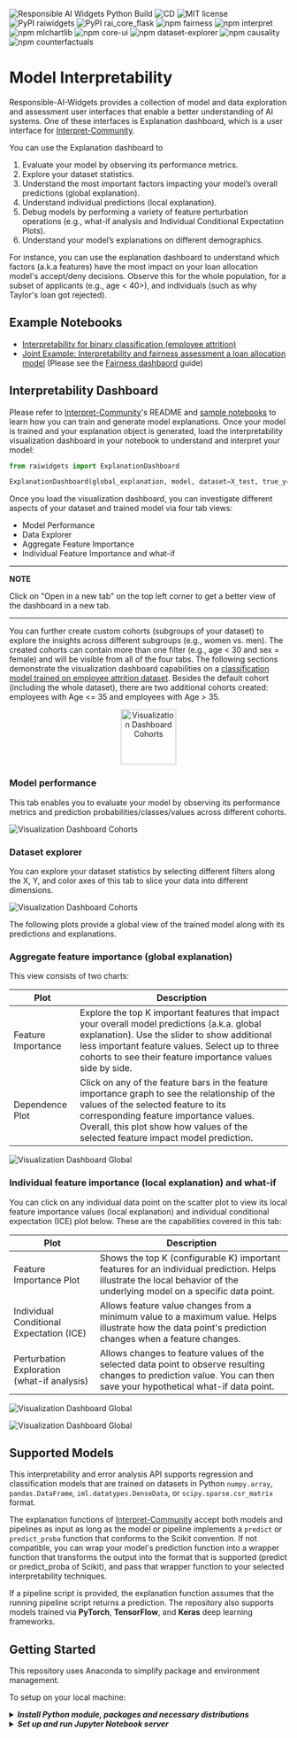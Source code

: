 ![Responsible AI Widgets Python Build](https://github.com/microsoft/responsible-ai-widgets/workflows/Responsible%20AI%20Widgets/badge.svg) ![CD](https://github.com/microsoft/responsible-ai-widgets/workflows/CD/badge.svg) ![MIT license](https://img.shields.io/badge/License-MIT-blue.svg) ![PyPI raiwidgets](https://img.shields.io/pypi/v/raiwidgets?color=blue) ![PyPI rai_core_flask](https://img.shields.io/pypi/v/rai_core_flask?color=blue) ![npm fairness](https://img.shields.io/npm/v/@responsible-ai/fairness?label=npm%20%40responsible-ai%2Ffairness) ![npm interpret](https://img.shields.io/npm/v/@responsible-ai/interpret?label=npm%20%40responsible-ai%2Finterpret) ![npm mlchartlib](https://img.shields.io/npm/v/@responsible-ai/mlchartlib?label=npm%20%40responsible-ai%2Fmlchartlib) ![npm core-ui](https://img.shields.io/npm/v/@responsible-ai/core-ui?label=npm%20%40responsible-ai%2Fcore-ui) ![npm dataset-explorer](https://img.shields.io/npm/v/@responsible-ai/dataset-explorer?label=npm%20%40responsible-ai%2Fdataset-explorer) ![npm causality](https://img.shields.io/npm/v/@responsible-ai/causality?label=npm%20%40responsible-ai%2Fcausality) ![npm counterfactuals](https://img.shields.io/npm/v/@responsible-ai/counterfactuals?label=npm%20%40responsible-ai%2Fcounterfactuals)

# Model Interpretability


Responsible-AI-Widgets provides a collection of model and data exploration and assessment user interfaces that enable a better understanding of AI systems. One of these interfaces is Explanation dashboard, which is a user interface for [Interpret-Community](https://github.com/interpretml/interpret-community).

You can use the Explanation dashboard to 
1) Evaluate your model by observing its performance metrics.
2) Explore your dataset statistics. 
3) Understand the most important factors impacting your model’s overall predictions (global explanation).
4) Understand individual predictions (local explanation). 
5) Debug models by performing a variety of feature perturbation operations (e.g., what-if analysis and Individual Conditional Expectation Plots).
6) Understand your model’s explanations on different demographics.  

For instance, you can use the explanation dashboard to understand which factors (a.k.a features) have the most impact on your loan allocation model's accept/deny decisions. Observe this for the whole population, for a subset of applicants (e.g., age < 40>), and individuals (such as why Taylor's loan got rejected). 



## Example Notebooks

- [Interpretability for binary classification (employee attrition)](https://github.com/microsoft/responsible-ai-widgets/blob/master/notebooks/individual-dashboards/explanation-dashboard/explanation-dashboard-employee-attrition.ipynb)
- [Joint Example: Interpretability and fairness assessment a loan allocation model](https://github.com/microsoft/responsible-ai-widgets/blob/master/notebooks/individual-dashboards/fairness-explanation-dashboard-loan-allocation.ipynb) (Please see the [Fairness dashbaord](./fairness-dashboard-README.md) guide)


<a name="interpretability dashboard"></a>

## Interpretability Dashboard

Please refer to [Interpret-Community](https://github.com/interpretml/interpret-community)'s README and [sample notebooks](https://github.com/interpretml/interpret-community/tree/master/notebooks) to learn how you can train and generate model explanations.  Once your model is trained and your explanation object is generated, load the interpretability visualization dashboard in your notebook to understand and interpret your model:

```python
from raiwidgets import ExplanationDashboard

ExplanationDashboard(global_explanation, model, dataset=X_test, true_y=y_test)
```
Once you load the visualization dashboard, you can investigate different aspects of your dataset and trained model via four tab views: 

* Model Performance
* Data Explorer	
* Aggregate Feature Importance
* Individual Feature Importance and what-if	

---
**NOTE**

Click on "Open in a new tab" on the top left corner to get a better view of the dashboard in a new tab.

---

You can further create custom cohorts (subgroups of your dataset) to explore the insights across different subgroups (e.g., women vs. men). The created cohorts can contain more than one filter (e.g., age < 30 and sex = female) and will be visible from all of the four tabs. The following sections demonstrate the visualization dashboard capabilities on a [classification model trained on employee attrition dataset](https://github.com/microsoft/responsible-ai-widgets/blob/master/notebooks/interpretability-dashboard-employee-attrition.ipynb). Besides the default cohort (including the whole dataset), there are two additional cohorts created: employees with Age <= 35 and employees with Age > 35.

<p align="center">
<img src="./img/Interpretability-Cohorts.png" alt="Visualization Dashboard Cohorts" width="100"/>

</p>


### Model performance

This tab enables you to evaluate your model by observing its performance metrics and prediction probabilities/classes/values across different cohorts.

![Visualization Dashboard Cohorts](./img/Interpretability-ModelPerformance.png)

### Dataset explorer
You can explore your dataset statistics by selecting different filters along the X, Y, and color axes of this tab to slice your data into different dimensions.

![Visualization Dashboard Cohorts](./img/Interpretability-DatasetExplorer.png)

The following plots provide a global view of the trained model along with its predictions and explanations.

### Aggregate feature importance (global explanation)

This view consists of two charts:

| Plot | Description |
| --- | --- |
| Feature Importance | Explore the top K important features that impact your overall model predictions (a.k.a. global explanation). Use the slider to show additional less important feature values. Select up to three cohorts to see their feature importance values side by side. |
| Dependence Plot | Click on any of the feature bars in the feature importance graph to see the relationship of the values of the selected feature to its corresponding feature importance values. Overall, this plot show how values of the selected feature impact model prediction. |

![Visualization Dashboard Global](./img/Interpretability-GlobalExplanation.png)

### Individual feature importance (local explanation) and what-if

You can click on any individual data point on the scatter plot to view its local feature importance values (local explanation) and individual conditional expectation (ICE) plot below. These are the capabilities covered in this tab:

| Plot | Description |
| --- | --- |
| Feature Importance Plot | Shows the top K (configurable K) important features for an individual prediction. Helps illustrate the local behavior of the underlying model on a specific data point. |
| Individual Conditional Expectation (ICE) | Allows feature value changes from a minimum value to a maximum value. Helps illustrate how the data point's prediction changes when a feature changes. |
| Perturbation Exploration (what-if analysis) | Allows changes to feature values of the selected data point to observe resulting changes to prediction value. You can then save your hypothetical what-if data point. |

![Visualization Dashboard Global](./img/Interpretability-LocalExplanation.png)

![Visualization Dashboard Global](./img/Interpretability-WhatIf.gif)

<a name="error analysis dashboard "></a>


## Supported Models

This interpretability and error analysis API supports regression and classification models that are trained on datasets in Python `numpy.array`, `pandas.DataFrame`, `iml.datatypes.DenseData`, or `scipy.sparse.csr_matrix` format.

The explanation functions of [Interpret-Community](https://github.com/interpretml/interpret-community) accept both models and pipelines as input as long as the model or pipeline implements a `predict` or `predict_proba` function that conforms to the Scikit convention. If not compatible, you can wrap your model's prediction function into a wrapper function that transforms the output into the format that is supported (predict or predict_proba of Scikit), and pass that wrapper function to your selected interpretability techniques.  

If a pipeline script is provided, the explanation function assumes that the running pipeline script returns a prediction. The repository also supports models trained via **PyTorch**, **TensorFlow**, and **Keras** deep learning frameworks.

<a name="getting started"></a>

## Getting Started

This repository uses Anaconda to simplify package and environment management.

To setup on your local machine:

<details><summary><strong><em>Install Python module, packages and necessary distributions</em></strong></summary>

```
pip install raiwidgets
```

If you intend to run repository tests:

```
pip install -r requirements.txt
```

</details>

<details>
<summary><strong><em>Set up and run Jupyter Notebook server </em></strong></summary>

Install and run Jupyter Notebook

```
if needed:
          pip install jupyter
then:
jupyter notebook
```
</details>
